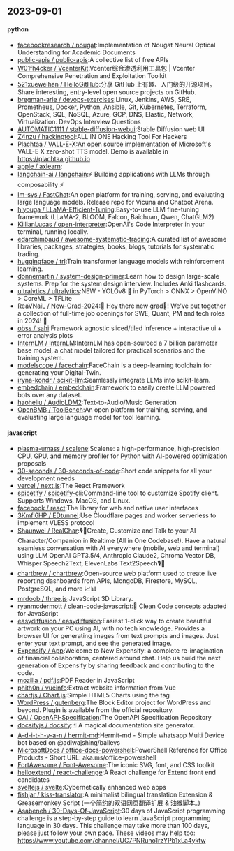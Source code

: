 ## 2023-09-01

#### python
* [facebookresearch / nougat](https://github.com/facebookresearch/nougat):Implementation of Nougat Neural Optical Understanding for Academic Documents
* [public-apis / public-apis](https://github.com/public-apis/public-apis):A collective list of free APIs
* [W01fh4cker / VcenterKit](https://github.com/W01fh4cker/VcenterKit):Vcenter综合渗透利用工具包 | Vcenter Comprehensive Penetration and Exploitation Toolkit
* [521xueweihan / HelloGitHub](https://github.com/521xueweihan/HelloGitHub):分享 GitHub 上有趣、入门级的开源项目。Share interesting, entry-level open source projects on GitHub.
* [bregman-arie / devops-exercises](https://github.com/bregman-arie/devops-exercises):Linux, Jenkins, AWS, SRE, Prometheus, Docker, Python, Ansible, Git, Kubernetes, Terraform, OpenStack, SQL, NoSQL, Azure, GCP, DNS, Elastic, Network, Virtualization. DevOps Interview Questions
* [AUTOMATIC1111 / stable-diffusion-webui](https://github.com/AUTOMATIC1111/stable-diffusion-webui):Stable Diffusion web UI
* [Z4nzu / hackingtool](https://github.com/Z4nzu/hackingtool):ALL IN ONE Hacking Tool For Hackers
* [Plachtaa / VALL-E-X](https://github.com/Plachtaa/VALL-E-X):An open source implementation of Microsoft's VALL-E X zero-shot TTS model. Demo is available in https://plachtaa.github.io
* [apple / axlearn](https://github.com/apple/axlearn):
* [langchain-ai / langchain](https://github.com/langchain-ai/langchain):⚡ Building applications with LLMs through composability ⚡
* [lm-sys / FastChat](https://github.com/lm-sys/FastChat):An open platform for training, serving, and evaluating large language models. Release repo for Vicuna and Chatbot Arena.
* [hiyouga / LLaMA-Efficient-Tuning](https://github.com/hiyouga/LLaMA-Efficient-Tuning):Easy-to-use LLM fine-tuning framework (LLaMA-2, BLOOM, Falcon, Baichuan, Qwen, ChatGLM2)
* [KillianLucas / open-interpreter](https://github.com/KillianLucas/open-interpreter):OpenAI's Code Interpreter in your terminal, running locally.
* [edarchimbaud / awesome-systematic-trading](https://github.com/edarchimbaud/awesome-systematic-trading):A curated list of awesome libraries, packages, strategies, books, blogs, tutorials for systematic trading.
* [huggingface / trl](https://github.com/huggingface/trl):Train transformer language models with reinforcement learning.
* [donnemartin / system-design-primer](https://github.com/donnemartin/system-design-primer):Learn how to design large-scale systems. Prep for the system design interview. Includes Anki flashcards.
* [ultralytics / ultralytics](https://github.com/ultralytics/ultralytics):NEW - YOLOv8 🚀 in PyTorch > ONNX > OpenVINO > CoreML > TFLite
* [ReaVNaiL / New-Grad-2024](https://github.com/ReaVNaiL/New-Grad-2024):👋 Hey there new grad🎉! We've put together a collection of full-time job openings for SWE, Quant, PM and tech roles in 2024! 🚀
* [obss / sahi](https://github.com/obss/sahi):Framework agnostic sliced/tiled inference + interactive ui + error analysis plots
* [InternLM / InternLM](https://github.com/InternLM/InternLM):InternLM has open-sourced a 7 billion parameter base model, a chat model tailored for practical scenarios and the training system.
* [modelscope / facechain](https://github.com/modelscope/facechain):FaceChain is a deep-learning toolchain for generating your Digital-Twin.
* [iryna-kondr / scikit-llm](https://github.com/iryna-kondr/scikit-llm):Seamlessly integrate LLMs into scikit-learn.
* [embedchain / embedchain](https://github.com/embedchain/embedchain):Framework to easily create LLM powered bots over any dataset.
* [haoheliu / AudioLDM2](https://github.com/haoheliu/AudioLDM2):Text-to-Audio/Music Generation
* [OpenBMB / ToolBench](https://github.com/OpenBMB/ToolBench):An open platform for training, serving, and evaluating large language model for tool learning.

#### javascript
* [plasma-umass / scalene](https://github.com/plasma-umass/scalene):Scalene: a high-performance, high-precision CPU, GPU, and memory profiler for Python with AI-powered optimization proposals
* [30-seconds / 30-seconds-of-code](https://github.com/30-seconds/30-seconds-of-code):Short code snippets for all your development needs
* [vercel / next.js](https://github.com/vercel/next.js):The React Framework
* [spicetify / spicetify-cli](https://github.com/spicetify/spicetify-cli):Command-line tool to customize Spotify client. Supports Windows, MacOS, and Linux.
* [facebook / react](https://github.com/facebook/react):The library for web and native user interfaces
* [3Kmfi6HP / EDtunnel](https://github.com/3Kmfi6HP/EDtunnel):Use Cloudflare pages and worker serverless to implement VLESS protocol
* [Shaunwei / RealChar](https://github.com/Shaunwei/RealChar):🎙️🤖Create, Customize and Talk to your AI Character/Companion in Realtime (All in One Codebase!). Have a natural seamless conversation with AI everywhere (mobile, web and terminal) using LLM OpenAI GPT3.5/4, Anthropic Claude2, Chroma Vector DB, Whisper Speech2Text, ElevenLabs Text2Speech🎙️🤖
* [chartbrew / chartbrew](https://github.com/chartbrew/chartbrew):Open-source web platform used to create live reporting dashboards from APIs, MongoDB, Firestore, MySQL, PostgreSQL, and more 📈📊
* [mrdoob / three.js](https://github.com/mrdoob/three.js):JavaScript 3D Library.
* [ryanmcdermott / clean-code-javascript](https://github.com/ryanmcdermott/clean-code-javascript):🛁 Clean Code concepts adapted for JavaScript
* [easydiffusion / easydiffusion](https://github.com/easydiffusion/easydiffusion):Easiest 1-click way to create beautiful artwork on your PC using AI, with no tech knowledge. Provides a browser UI for generating images from text prompts and images. Just enter your text prompt, and see the generated image.
* [Expensify / App](https://github.com/Expensify/App):Welcome to New Expensify: a complete re-imagination of financial collaboration, centered around chat. Help us build the next generation of Expensify by sharing feedback and contributing to the code.
* [mozilla / pdf.js](https://github.com/mozilla/pdf.js):PDF Reader in JavaScript
* [phith0n / vueinfo](https://github.com/phith0n/vueinfo):Extract website information from Vue
* [chartjs / Chart.js](https://github.com/chartjs/Chart.js):Simple HTML5 Charts using the <canvas> tag
* [WordPress / gutenberg](https://github.com/WordPress/gutenberg):The Block Editor project for WordPress and beyond. Plugin is available from the official repository.
* [OAI / OpenAPI-Specification](https://github.com/OAI/OpenAPI-Specification):The OpenAPI Specification Repository
* [docsifyjs / docsify](https://github.com/docsifyjs/docsify):🃏 A magical documentation site generator.
* [A-d-i-t-h-y-a-n / hermit-md](https://github.com/A-d-i-t-h-y-a-n/hermit-md):Hermit-md - Simple whatsapp Multi Device bot based on @adiwajshing/baileys
* [MicrosoftDocs / office-docs-powershell](https://github.com/MicrosoftDocs/office-docs-powershell):PowerShell Reference for Office Products - Short URL: aka.ms/office-powershell
* [FortAwesome / Font-Awesome](https://github.com/FortAwesome/Font-Awesome):The iconic SVG, font, and CSS toolkit
* [helloextend / react-challenge](https://github.com/helloextend/react-challenge):A React challenge for Extend front end candidates
* [sveltejs / svelte](https://github.com/sveltejs/svelte):Cybernetically enhanced web apps
* [fishjar / kiss-translator](https://github.com/fishjar/kiss-translator):A minimalist bilingual translation Extension & Greasemonkey Script (一个简约的双语网页翻译扩展 & 油猴脚本。)
* [Asabeneh / 30-Days-Of-JavaScript](https://github.com/Asabeneh/30-Days-Of-JavaScript):30 days of JavaScript programming challenge is a step-by-step guide to learn JavaScript programming language in 30 days. This challenge may take more than 100 days, please just follow your own pace. These videos may help too: https://www.youtube.com/channel/UC7PNRuno1rzYPb1xLa4yktw
